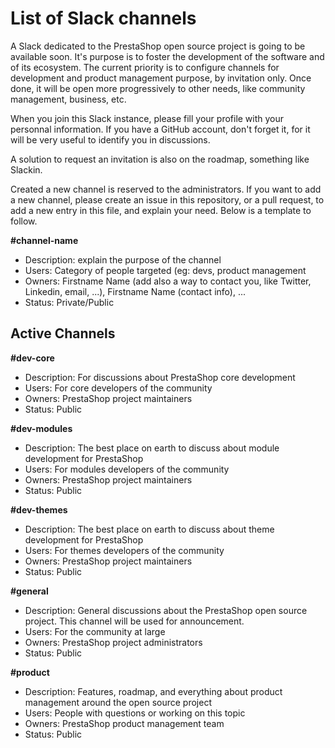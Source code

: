 # List of Slack channels

A Slack dedicated to the PrestaShop open source project is going to be available soon. It's purpose is to foster the development of the software and of its ecosystem. The current priority is to configure channels for development and product management purpose, by invitation only. Once done, it will be open more progressively to other needs, like community management, business, etc.

When you join this Slack instance, please fill your profile with your personnal information. If you have a GitHub account, don't forget it, for it will be very useful to identify you in discussions.

A solution to request an invitation is also on the roadmap, something like Slackin.

Created a new channel is reserved to the administrators. If you want to add a new channel, please create an issue in this repository, or a pull request, to add a new entry in this file, and explain your need. Below is a template to follow. 

**#channel-name**
- Description: explain the purpose of the channel
- Users: Category of people targeted (eg: devs, product management
- Owners: Firstname Name (add also a way to contact you, like Twitter, Linkedin, email, ...), Firstname Name (contact info), ...
- Status: Private/Public


## Active Channels

**#dev-core**
- Description: For discussions about PrestaShop core development
- Users: For core developers of the community
- Owners: PrestaShop project maintainers
- Status: Public

**#dev-modules**
- Description: The best place on earth to discuss about module development for PrestaShop
- Users: For modules developers of the community
- Owners: PrestaShop project maintainers
- Status: Public

**#dev-themes**
- Description: The best place on earth to discuss about theme development for PrestaShop
- Users: For themes developers of the community
- Owners: PrestaShop project maintainers
- Status: Public

**#general**
- Description: General discussions about the PrestaShop open source project. This channel will be used for announcement.
- Users: For the community at large
- Owners: PrestaShop project administrators
- Status: Public

**#product**
- Description: Features, roadmap, and everything about product management around the open source project
- Users: People with questions or working on this topic
- Owners: PrestaShop product management team
- Status: Public

